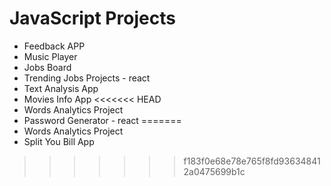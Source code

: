 # JavaScript Projects

-  Feedback APP
-  Music Player
-  Jobs Board
-  Trending Jobs Projects  - react
-  Text Analysis App
-  Movies Info App
<<<<<<< HEAD
-  Words Analytics Project 
-  Password Generator  - react 
=======
-  Words Analytics Project
-  Split You Bill App
>>>>>>> f183f0e68e78e765f8fd936348412a0475699b1c
